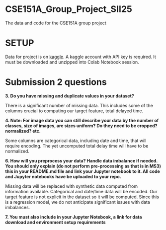 # CSE151A_Group_Project_SII25
The data and code for the CSE151A group project

# SETUP

Data for project is on [kaggle](https://www.kaggle.com/datasets/sherrytp/airline-delay-analysis). A kaggle account with API key is required. It must be downloaded and unzipped into Colab Notebook session.


# Submission 2 questions

**3. Do you have missing and duplicate values in your dataset?**

 There is a significant number of missing data. This includes some of the columns crucial to computing our target feature, total delayed time.

**4. Note: For image data you can still describe your data by the number of classes, size of images, are sizes uniform? Do they need to be cropped? normalized? etc.**

Some columns are categorical data, including date and time, that will require encoding. The yet uncomputed total delay time will have to be normalized.

**6. How will you preprocess your data? Handle data imbalance if needed. You should only explain (do not perform pre-processing as that is in MS3) this in your README.md file and link your Jupyter notebook to it. All code and  Jupyter notebooks have be uploaded to your repo.**

Missing data will be replaced with synthetic data computed from information available. Categorical and date/time data will be encoded. Our target feature is not explicit in the dataset so it will be computed. Since this is a regression model, we do not anticipate significant issues with data imbalances.

**7. You must also include in your Jupyter Notebook, a link for data download and environment setup requirements**

